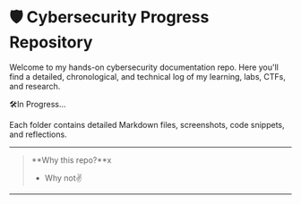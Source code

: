 # 🛡️ Cybersecurity Progress Repository

Welcome to my hands-on cybersecurity documentation repo. Here you'll find a detailed, chronological, and technical log of my learning, labs, CTFs, and research.

🛠️In Progress...

Each folder contains detailed Markdown files, screenshots, code snippets, and reflections.

---

> **Why this repo?**x
> - Why not✌️

---


